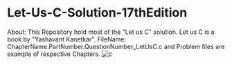 # Let-Us-C-Solution-17thEdition
About: This Repository hold most of the "Let us C" solution. Let us C is a book by "Yashavant Kanetkar".
FileName: ChapterName.PartNumber.QuestionNumber_LetUsC.c  and Problem files are example of respective Chapters.
![c](https://user-images.githubusercontent.com/85039979/130763329-9fa5ac1e-9fac-4735-ad16-11ec1e0b3321.jpg)
